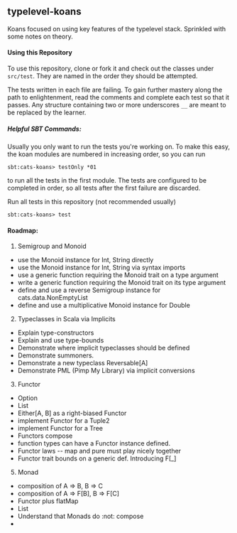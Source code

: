 ## typelevel-koans

Koans focused on using key features of the typelevel stack. Sprinkled with some notes on theory.

#### Using this Repository

To use this repository, clone or fork it and check out the classes under `src/test`. They are named in
the order they should be attempted.

The tests written in each file are failing. To gain further mastery along the path to enlightenment, read 
the comments and complete each test so that it passes. Any structure containing two or more underscores 
`__` are meant to be replaced by the learner.

##### Helpful SBT Commands:

Usually you only want to run the tests you're working on. To make this easy, the koan modules are numbered
in increasing order, so you can run 
```
sbt:cats-koans> testOnly *01
```
to run all the tests in the first module. The tests are configured to be completed in order, so all
tests after the first failure are discarded.


Run all tests in this repository (not recommended usually)
```
sbt:cats-koans> test
```

#### Roadmap:

1. Semigroup and Monoid
  * use the Monoid instance for Int, String directly
  * use the Monoid instance for Int, String via syntax imports
  * use a generic function requiring the Monoid trait on a type argument
  * write a generic function requiring the Monoid trait on its type argument
  * define and use a reverse Semigroup instance for cats.data.NonEmptyList
  * define and use a multiplicative Monoid instance for Double
2. Typeclasses in Scala via Implicits
  * Explain type-constructors
  * Explain and use type-bounds
  * Demonstrate where implicit typeclasses should be defined
  * Demonstrate summoners.
  * Demonstrate a new typeclass Reversable[A]
  * Demonstrate PML (Pimp My Library) via implicit conversions
3. Functor
  * Option
  * List
  * Either[A, B] as a right-biased Functor
  * implement Functor for a Tuple2
  * implement Functor for a Tree
  * Functors compose
  * function types can have a Functor instance defined.
  * Functor laws -- map and pure must play nicely together
  * Functor trait bounds on a generic def. Introducing F[_]
5. Monad
  * composition of A => B, B => C
  * composition of A => F[B], B => F[C]
  * Functor plus flatMap
  * List 
  * Understand that Monads do :not: compose
  * 
